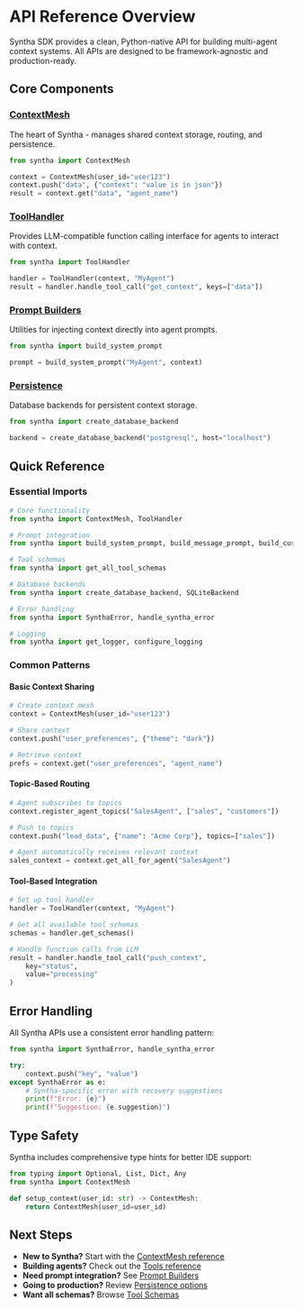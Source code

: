 # API Reference Overview

Syntha SDK provides a clean, Python-native API for building multi-agent context systems. All APIs are designed to be framework-agnostic and production-ready.

## Core Components

### [ContextMesh](context-mesh.md)
The heart of Syntha - manages shared context storage, routing, and persistence.

```python
from syntha import ContextMesh

context = ContextMesh(user_id="user123")
context.push("data", {"context": "value is in json"})
result = context.get("data", "agent_name")
```

### [ToolHandler](tools.md)
Provides LLM-compatible function calling interface for agents to interact with context.

```python
from syntha import ToolHandler

handler = ToolHandler(context, "MyAgent")
result = handler.handle_tool_call("get_context", keys=["data"])
```

### [Prompt Builders](prompts.md)
Utilities for injecting context directly into agent prompts.

```python
from syntha import build_system_prompt

prompt = build_system_prompt("MyAgent", context)
```

### [Persistence](persistence.md)
Database backends for persistent context storage.

```python
from syntha import create_database_backend

backend = create_database_backend("postgresql", host="localhost")
```

## Quick Reference

### Essential Imports

```python
# Core functionality
from syntha import ContextMesh, ToolHandler

# Prompt integration
from syntha import build_system_prompt, build_message_prompt, build_custom_prompt, inject_context_into_prompt

# Tool schemas
from syntha import get_all_tool_schemas

# Database backends
from syntha import create_database_backend, SQLiteBackend

# Error handling
from syntha import SynthaError, handle_syntha_error

# Logging
from syntha import get_logger, configure_logging
```

### Common Patterns

#### Basic Context Sharing
```python
# Create context mesh
context = ContextMesh(user_id="user123")

# Share context
context.push("user_preferences", {"theme": "dark"})

# Retrieve context
prefs = context.get("user_preferences", "agent_name")
```

#### Topic-Based Routing
```python
# Agent subscribes to topics
context.register_agent_topics("SalesAgent", ["sales", "customers"])

# Push to topics
context.push("lead_data", {"name": "Acme Corp"}, topics=["sales"])

# Agent automatically receives relevant context
sales_context = context.get_all_for_agent("SalesAgent")
```

#### Tool-Based Integration
```python
# Set up tool handler
handler = ToolHandler(context, "MyAgent")

# Get all available tool schemas
schemas = handler.get_schemas()

# Handle function calls from LLM
result = handler.handle_tool_call("push_context", 
    key="status", 
    value="processing"
)
```

## Error Handling

All Syntha APIs use a consistent error handling pattern:

```python
from syntha import SynthaError, handle_syntha_error

try:
    context.push("key", "value")
except SynthaError as e:
    # Syntha-specific error with recovery suggestions
    print(f"Error: {e}")
    print(f"Suggestion: {e.suggestion}")
```

## Type Safety

Syntha includes comprehensive type hints for better IDE support:

```python
from typing import Optional, List, Dict, Any
from syntha import ContextMesh

def setup_context(user_id: str) -> ContextMesh:
    return ContextMesh(user_id=user_id)
```

## Next Steps

- **New to Syntha?** Start with the [ContextMesh reference](context-mesh.md)
- **Building agents?** Check out the [Tools reference](tools.md)  
- **Need prompt integration?** See [Prompt Builders](prompts.md)
- **Going to production?** Review [Persistence options](persistence.md)
- **Want all schemas?** Browse [Tool Schemas](schemas.md)